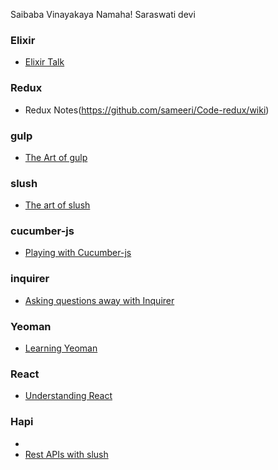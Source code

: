 Saibaba Vinayakaya Namaha! Saraswati devi


### Elixir

* [Elixir Talk](https://github.com/sameeri/Hello-Elixir)


### Redux

* Redux Notes(https://github.com/sameeri/Code-redux/wiki)

### gulp

* [The Art of gulp](https://github.com/sameeri/Code-gulp/wiki)

### slush

* [The art of slush](https://github.com/sameeri/Code-slush/wiki)

### cucumber-js

* [Playing with Cucumber-js](https://github.com/sameeri/Code-CucumberJS/wiki)

### inquirer

* [Asking questions away with Inquirer](https://github.com/sameeri/Code-Inquirer/wiki)

### Yeoman

* [Learning Yeoman](https://github.com/sameeri/Code-Yeoman/wiki)

### React

* [Understanding React](https://github.com/sameeri/Code-React/wiki)

### Hapi

* []()
* [Rest APIs with slush](https://github.com/sameeri/slush-rest-hapi/wiki/About)

